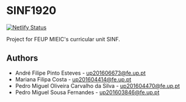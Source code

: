 # SINF1920

[![Netlify Status](https://api.netlify.com/api/v1/badges/6ef4b21c-eb7e-4558-9117-1b2cbe13364e/deploy-status)](https://app.netlify.com/sites/dreamy-austin-c5d295/deploys)

Project for FEUP MIEIC's curricular unit SINF.


## Authors

* André Filipe Pinto Esteves - up201606673@fe.up.pt
* Mariana Filipa Costa - up201604414@fe.up.pt
* Pedro Miguel Oliveira Carvalho da Silva - up201604470@fe.up.pt
* Pedro Miguel Sousa Fernandes - up201603846@fe.up.pt
